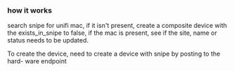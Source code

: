 ### how it works

search snipe for unifi mac, if it isn't present, create a composite device with
the exists_in_snipe to false, if the mac is present, see if the site, name or
status needs to be updated.

To create the device, need to create a device with snipe by posting to the hard-
ware endpoint
